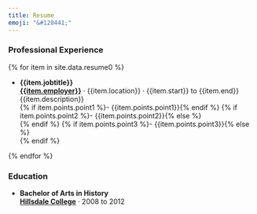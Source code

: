 ```yaml
---
title: Resume
emoji: "&#128441;"
---
```

### Professional Experience

{% for item in site.data.resume0 %}

* **{{item.jobtitle}}**<br>
[**{{item.employer}}**]({{item.link}})<span> &middot; </span>{{item.location}}<span> &middot; </span>{{item.start}} to {{item.end}}<br>
{{item.description}}<br>
    {% if item.points.point1 %}- {{item.points.point1}}{% endif %}
    {% if item.points.point2 %}- {{item.points.point2}}{% else %}<br>{% endif %}
    {% if item.points.point3 %}- {{item.points.point3}}{% else %}<br>{% endif %}
<p></p>
{% endfor %}

### Education
* **Bachelor of Arts in History**<br>
[**Hillsdale College**](https://hillsdale.edu)<span> &middot; </span> 2008 to 2012
